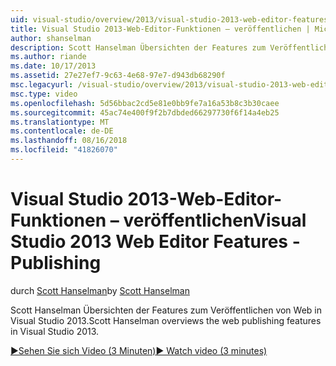 ```yaml
---
uid: visual-studio/overview/2013/visual-studio-2013-web-editor-features-publishing
title: Visual Studio 2013-Web-Editor-Funktionen – veröffentlichen | Microsoft-Dokumentation
author: shanselman
description: Scott Hanselman Übersichten der Features zum Veröffentlichen von Web in Visual Studio 2013.
ms.author: riande
ms.date: 10/17/2013
ms.assetid: 27e27ef7-9c63-4e68-97e7-d943db68290f
msc.legacyurl: /visual-studio/overview/2013/visual-studio-2013-web-editor-features-publishing
msc.type: video
ms.openlocfilehash: 5d56bbac2cd5e81e0bb9fe7a16a53b8c3b30caee
ms.sourcegitcommit: 45ac74e400f9f2b7dbded66297730f6f14a4eb25
ms.translationtype: MT
ms.contentlocale: de-DE
ms.lasthandoff: 08/16/2018
ms.locfileid: "41826070"
---
```

<a name="visual-studio-2013-web-editor-features---publishing"></a><span data-ttu-id="26968-103">Visual Studio 2013-Web-Editor-Funktionen – veröffentlichen</span><span class="sxs-lookup"><span data-stu-id="26968-103">Visual Studio 2013 Web Editor Features - Publishing</span></span>
====================
<span data-ttu-id="26968-104">durch [Scott Hanselman](https://github.com/shanselman)</span><span class="sxs-lookup"><span data-stu-id="26968-104">by [Scott Hanselman](https://github.com/shanselman)</span></span>

<span data-ttu-id="26968-105">Scott Hanselman Übersichten der Features zum Veröffentlichen von Web in Visual Studio 2013.</span><span class="sxs-lookup"><span data-stu-id="26968-105">Scott Hanselman overviews the web publishing features in Visual Studio 2013.</span></span>

[<span data-ttu-id="26968-106">&#9654;Sehen Sie sich Video (3 Minuten)</span><span class="sxs-lookup"><span data-stu-id="26968-106">&#9654; Watch video (3 minutes)</span></span>](https://channel9.msdn.com/Blogs/ASP-NET-Site-Videos/visual-studio-2013-web-editor-features-publishing)
